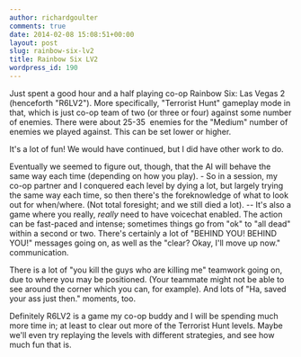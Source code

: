 ```yaml
---
author: richardgoulter
comments: true
date: 2014-02-08 15:08:51+00:00
layout: post
slug: rainbow-six-lv2
title: Rainbow Six LV2
wordpress_id: 190
---
```


Just spent a good hour and a half playing co-op Rainbow Six: Las Vegas 2 (henceforth "R6LV2"). More specifically, "Terrorist Hunt" gameplay mode in that, which is just co-op team of two (or three or four) against some number of enemies.
There were about 25-35  enemies for the "Medium" number of enemies we played against. This can be set lower or higher.

It's a lot of fun! We would have continued, but I did have other work to do.

Eventually we seemed to figure out, though, that the AI will behave the same way each time (depending on how you play). - So in a session, my co-op partner and I conquered each level by dying a lot, but largely trying the same way each time, so then there's the foreknowledge of what to look out for when/where. (Not total foresight; and we still died a lot).
-- It's also a game where you really, _really_ need to have voicechat enabled. The action can be fast-paced and intense; sometimes things go from "ok" to "all dead" within a second or two. There's certainly a lot of "BEHIND YOU! BEHIND YOU!" messages going on, as well as the "clear? Okay, I'll move up now." communication.

There is a lot of "you kill the guys who are killing me" teamwork going on, due to where you may be positioned. (Your teammate might not be able to see around the corner which you can, for example). And lots of "Ha, saved your ass just then." moments, too.

Definitely R6LV2 is a game my co-op buddy and I will be spending much more time in; at least to clear out more of the Terrorist Hunt levels. Maybe we'll even try replaying the levels with different strategies, and see how much fun that is.
